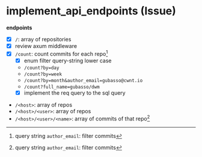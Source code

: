 # implement_api_endpoints (Issue)

**endpoints**

- [x] `/`: array of repositories
- [x] review axum middleware
- [x] `/count`: count commits for each repo[^1]
  - [x] enum filter query-string lower case
  - `/count?by=day`
  - `/count?by=week`
  - `/count?by=month&author_email=gubasso@cwnt.io`
  - `/count?full_name=gubasso/dwm`
  - [x] implement the req query to the sql query
- `/<host>`: array of repos
- `/<host>/<user>`: array of repos
- `/<host>/<user>/<name>`: array of commits of that repo[^1]

[^1]: query string `author_email`: filter commits

